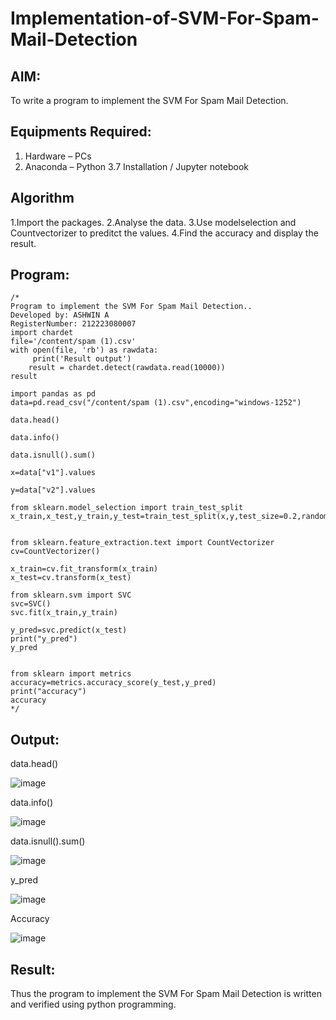 # Implementation-of-SVM-For-Spam-Mail-Detection

## AIM:
To write a program to implement the SVM For Spam Mail Detection.

## Equipments Required:
1. Hardware – PCs
2. Anaconda – Python 3.7 Installation / Jupyter notebook

## Algorithm
1.Import the packages.
2.Analyse the data.
3.Use modelselection and Countvectorizer to preditct the values.
4.Find the accuracy and display the result. 

## Program:
```
/*
Program to implement the SVM For Spam Mail Detection..
Developed by: ASHWIN A
RegisterNumber: 212223080007
import chardet
file='/content/spam (1).csv'
with open(file, 'rb') as rawdata:
     print('Result output')
    result = chardet.detect(rawdata.read(10000))
result

import pandas as pd
data=pd.read_csv("/content/spam (1).csv",encoding="windows-1252")

data.head()

data.info()

data.isnull().sum()

x=data["v1"].values

y=data["v2"].values

from sklearn.model_selection import train_test_split
x_train,x_test,y_train,y_test=train_test_split(x,y,test_size=0.2,random_state=0)


from sklearn.feature_extraction.text import CountVectorizer 
cv=CountVectorizer()

x_train=cv.fit_transform(x_train)
x_test=cv.transform(x_test)

from sklearn.svm import SVC
svc=SVC()
svc.fit(x_train,y_train)

y_pred=svc.predict(x_test)
print("y_pred")
y_pred


from sklearn import metrics
accuracy=metrics.accuracy_score(y_test,y_pred)
print("accuracy")
accuracy
*/
```

## Output:

data.head()

![image](https://github.com/user-attachments/assets/23c90250-687e-4754-9426-da99fecbfa23)


data.info()

![image](https://github.com/user-attachments/assets/9b1e8883-453e-49ef-a3cc-93993f20e283)

data.isnull().sum()

![image](https://github.com/user-attachments/assets/e5c8fe47-a1ab-4e23-816f-6b4a5a36af6b)

y_pred

![image](https://github.com/user-attachments/assets/71ee53da-3479-4c2a-9d78-9c2431f69b13)

Accuracy

![image](https://github.com/user-attachments/assets/94b11567-9067-4fa0-ae07-d01eb2075a4b)


## Result:
Thus the program to implement the SVM For Spam Mail Detection is written and verified using python programming.
